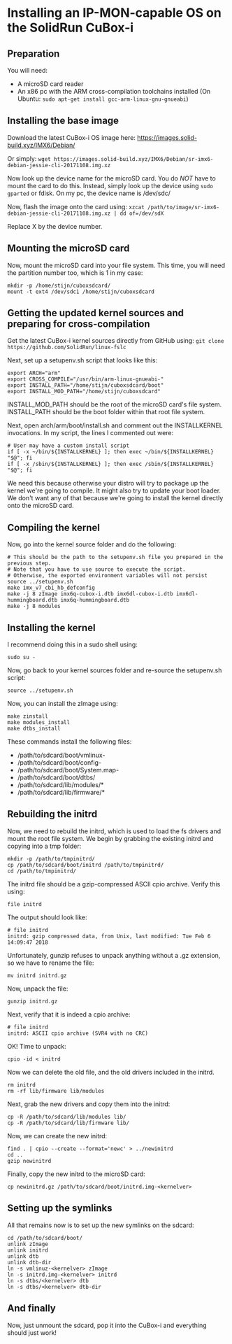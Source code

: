 # Installing an IP-MON-capable OS on the SolidRun CuBox-i

## Preparation

You will need:
* A microSD card reader
* An x86 pc with the ARM cross-compilation toolchains installed (On Ubuntu: `sudo apt-get install gcc-arm-linux-gnu-gnueabi`)

## Installing the base image

Download the latest CuBox-i OS image here:
https://images.solid-build.xyz/IMX6/Debian/

Or simply:
`wget https://images.solid-build.xyz/IMX6/Debian/sr-imx6-debian-jessie-cli-20171108.img.xz`

Now look up the device name for the microSD card. You do *NOT* have to mount the card to do this. Instead, simply look up the device using `sudo gparted` or fdisk. On my pc, the device name is /dev/sdc/

Now, flash the image onto the card using:
`xzcat /path/to/image/sr-imx6-debian-jessie-cli-20171108.img.xz | dd of=/dev/sdX`

Replace X by the device number.

## Mounting the microSD card

Now, mount the microSD card into your file system. This time, you will need the partition number too, which is 1 in my case:
```
mkdir -p /home/stijn/cuboxsdcard/
mount -t ext4 /dev/sdc1 /home/stijn/cuboxsdcard
```

## Getting the updated kernel sources and preparing for cross-compilation

Get the latest CuBox-i kernel sources directly from GitHub using:
`git clone https://github.com/SolidRun/linux-fslc`

Next, set up a setupenv.sh script that looks like this:

```
export ARCH="arm"
export CROSS_COMPILE="/usr/bin/arm-linux-gnueabi-"
export INSTALL_PATH="/home/stijn/cuboxsdcard/boot"
export INSTALL_MOD_PATH="/home/stijn/cuboxsdcard"
```

INSTALL_MOD_PATH should be the root of the microSD card's file system.
INSTALL_PATH should be the boot folder within that root file system.

Next, open arch/arm/boot/install.sh and comment out the INSTALLKERNEL invocations.
In my script, the lines I commented out were:
```
# User may have a custom install script
if [ -x ~/bin/${INSTALLKERNEL} ]; then exec ~/bin/${INSTALLKERNEL} "$@"; fi
if [ -x /sbin/${INSTALLKERNEL} ]; then exec /sbin/${INSTALLKERNEL} "$@"; fi
```

We need this because otherwise your distro will try to package up the kernel we're going to compile.
It might also try to update your boot loader.
We don't want any of that because we're going to install the kernel directly onto the microSD card.

## Compiling the kernel

Now, go into the kernel source folder and do the following:
```
# This should be the path to the setupenv.sh file you prepared in the previous step.
# Note that you have to use source to execute the script.
# Otherwise, the exported environment variables will not persist
source ../setupenv.sh
make imx_v7_cbi_hb_defconfig
make -j 8 zImage imx6q-cubox-i.dtb imx6dl-cubox-i.dtb imx6dl-hummingboard.dtb imx6q-hummingboard.dtb
make -j 8 modules
```

## Installing the kernel

I recommend doing this in a sudo shell using:
```
sudo su -
```

Now, go back to your kernel sources folder and re-source the setupenv.sh script:
```
source ../setupenv.sh
```

Now, you can install the zImage using:
```
make zinstall
make modules_install
make dtbs_install
```

These commands install the following files:
* /path/to/sdcard/boot/vmlinux-<kernelver>
* /path/to/sdcard/boot/config-<kernelver>
* /path/to/sdcard/boot/System.map-<kernelver>
* /path/to/sdcard/boot/dtbs/<kernelver>
* /path/to/sdcard/lib/modules/*
* /path/to/sdcard/lib/firmware/*

## Rebuilding the initrd

Now, we need to rebuild the initrd, which is used to load the fs drivers and mount the root file system.
We begin by grabbing the existing initrd and copying into a tmp folder:

```
mkdir -p /path/to/tmpinitrd/
cp /path/to/sdcard/boot/initrd /path/to/tmpinitrd/
cd /path/to/tmpinitrd/
```

The initrd file should be a gzip-compressed ASCII cpio archive.
Verify this using:
```
file initrd
```

The output should look like:
```
# file initrd 
initrd: gzip compressed data, from Unix, last modified: Tue Feb 6 14:09:47 2018
```

Unfortunately, gunzip refuses to unpack anything without a .gz extension, so we have to rename the file:
```
mv initrd initrd.gz
```

Now, unpack the file:
```
gunzip initrd.gz
```

Next, verify that it is indeed a cpio archive:
```
# file initrd 
initrd: ASCII cpio archive (SVR4 with no CRC)
```

OK! Time to unpack:
```
cpio -id < initrd
```

Now we can delete the old file, and the old drivers included in the initrd.
```
rm initrd
rm -rf lib/firmware lib/modules
```

Next, grab the new drivers and copy them into the initrd:
```
cp -R /path/to/sdcard/lib/modules lib/
cp -R /path/to/sdcard/lib/firmware lib/
```

Now, we can create the new initrd:
```
find . | cpio --create --format='newc' > ../newinitrd
cd ..
gzip newinitrd
```

Finally, copy the new initrd to the microSD card:
```
cp newinitrd.gz /path/to/sdcard/boot/initrd.img-<kernelver>
```

## Setting up the symlinks

All that remains now is to set up the new symlinks on the sdcard:
```
cd /path/to/sdcard/boot/
unlink zImage 
unlink initrd 
unlink dtb 
unlink dtb-dir
ln -s vmlinuz-<kernelver> zImage
ln -s initrd.img-<kernelver> initrd
ln -s dtbs/<kernelver> dtb
ln -s dtbs/<kernelver> dtb-dir
```

## And finally

Now, just unmount the sdcard, pop it into the CuBox-i and everything should just work!

